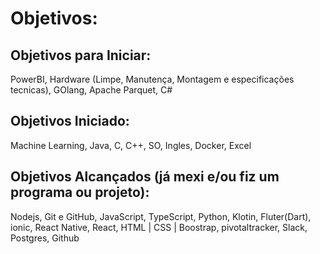 # Objetivos: 

## Objetivos para Iniciar: 
PowerBI, Hardware (Limpe, Manutença, Montagem e especificações tecnicas), GOlang, Apache Parquet, C#

## Objetivos Iniciado: 
Machine Learning, Java, C, C++, SO, Ingles, Docker, Excel

## Objetivos Alcançados (já mexi e/ou fiz um programa ou projeto):
Nodejs, Git e GitHub, JavaScript, TypeScript, Python, Klotin, Fluter(Dart), ionic, React Native, React, HTML | CSS | Boostrap, pivotaltracker, Slack, Postgres, Github
